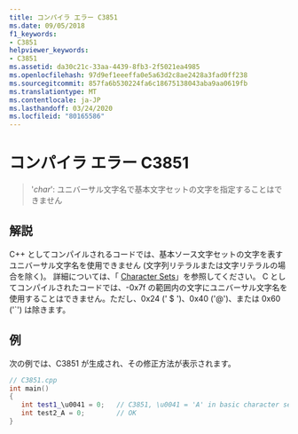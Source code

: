 ```yaml
---
title: コンパイラ エラー C3851
ms.date: 09/05/2018
f1_keywords:
- C3851
helpviewer_keywords:
- C3851
ms.assetid: da30c21c-33aa-4439-8fb3-2f5021ea4985
ms.openlocfilehash: 97d9ef1eeeffa0e5a63d2c8ae2428a3fad0ff238
ms.sourcegitcommit: 857fa6b530224fa6c18675138043aba9aa0619fb
ms.translationtype: MT
ms.contentlocale: ja-JP
ms.lasthandoff: 03/24/2020
ms.locfileid: "80165586"
---
```

# <a name="compiler-error-c3851"></a>コンパイラ エラー C3851

> '*char*': ユニバーサル文字名で基本文字セットの文字を指定することはできません

## <a name="remarks"></a>解説

C++ としてコンパイルされるコードでは、基本ソース文字セットの文字を表すユニバーサル文字名を使用できません (文字列リテラルまたは文字リテラルの場合を除く)。 詳細については、「 [Character Sets](../../cpp/character-sets.md)」を参照してください。 C としてコンパイルされたコードでは、-0x7f の範囲内の文字にユニバーサル文字名を使用することはできません。ただし、0x24 (' $ ')、0x40 ('\@')、または 0x60 ('\`') は除きます。

## <a name="example"></a>例

次の例では、C3851 が生成され、その修正方法が表示されます。

```cpp
// C3851.cpp
int main()
{
   int test1_\u0041 = 0;   // C3851, \u0041 = 'A' in basic character set
   int test2_A = 0;        // OK
}
```
